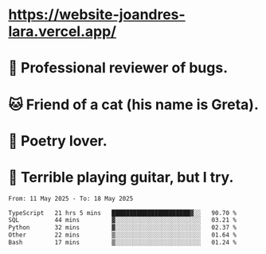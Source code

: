 # https://website-joandres-lara.vercel.app/
# 🐛 Professional reviewer of bugs.
# 🐱 Friend of a cat (his name is Greta).
# 📜 Poetry lover.
# 🎸 Terrible playing guitar, but I try.

<!--START_SECTION:waka-->

```txt
From: 11 May 2025 - To: 18 May 2025

TypeScript   21 hrs 5 mins   ██████████████████████▓░░   90.70 %
SQL          44 mins         ▓░░░░░░░░░░░░░░░░░░░░░░░░   03.21 %
Python       32 mins         ▓░░░░░░░░░░░░░░░░░░░░░░░░   02.37 %
Other        22 mins         ▒░░░░░░░░░░░░░░░░░░░░░░░░   01.64 %
Bash         17 mins         ▒░░░░░░░░░░░░░░░░░░░░░░░░   01.24 %
```

<!--END_SECTION:waka-->
